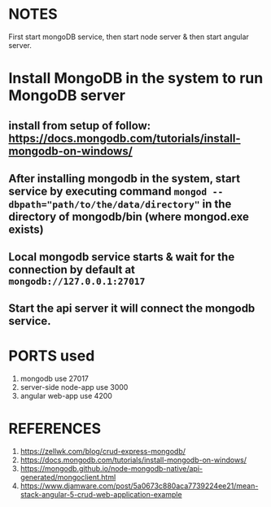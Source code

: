 # NOTES
First start mongoDB service, then start node server & then start angular server.


# Install MongoDB in the system to run MongoDB server

## install from setup of follow: https://docs.mongodb.com/tutorials/install-mongodb-on-windows/

## After installing mongodb in the system, start service by executing command  `mongod --dbpath="path/to/the/data/directory"` in the directory of mongodb/bin (where mongod.exe exists)

## Local mongodb service starts & wait for the connection by default at `mongodb://127.0.0.1:27017` 

## Start the api server it will connect the mongodb service.

# PORTS used
1. mongodb use 27017
2. server-side node-app use 3000 
3. angular web-app use 4200


# REFERENCES
1. https://zellwk.com/blog/crud-express-mongodb/
2. https://docs.mongodb.com/tutorials/install-mongodb-on-windows/
3. https://mongodb.github.io/node-mongodb-native/api-generated/mongoclient.html
4. https://www.djamware.com/post/5a0673c880aca7739224ee21/mean-stack-angular-5-crud-web-application-example